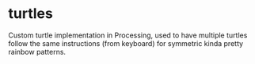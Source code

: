 # turtles
Custom turtle implementation in Processing, used to have multiple turtles follow the same instructions (from keyboard) for symmetric kinda pretty rainbow patterns.
